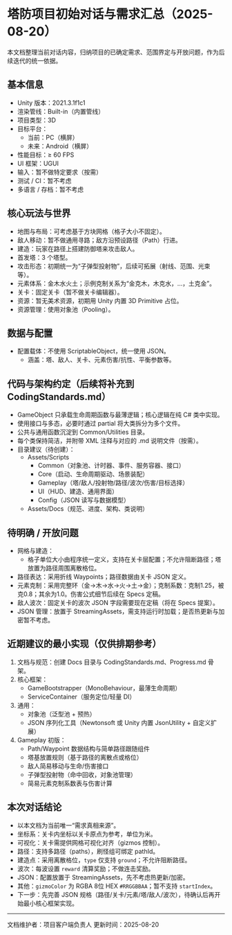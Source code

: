# 塔防项目初始对话与需求汇总（2025-08-20）

本文档整理当前对话内容，归纳项目的已确定需求、范围界定与开放问题，作为后续迭代的统一依据。

## 基本信息
- Unity 版本：2021.3.1f1c1
- 渲染管线：Built-in（内置管线）
- 项目类型：3D
- 目标平台：
  - 当前：PC（横屏）
  - 未来：Android（横屏）
- 性能目标：≥ 60 FPS
- UI 框架：UGUI
- 输入：暂不做特定要求（按需）
- 测试 / CI：暂不考虑
- 多语言 / 存档：暂不考虑

## 核心玩法与世界
- 地图与布局：可考虑基于方块网格（格子大小不固定）。
- 敌人移动：暂不做通用寻路；敌方沿预设路径（Path）行进。
- 建造：玩家在路径上搭建防御塔来攻击敌人。
- 首发塔：3 个塔型。
- 攻击形态：初期统一为“子弹型投射物”，后续可拓展（射线、范围、光束等）。
- 元素体系：金木水火土；示例克制关系为“金克木，木克水，…，土克金”。
- 关卡：固定关卡（暂不做关卡编辑器）。
- 资源：暂无美术资源，初期用 Unity 内置 3D Primitive 占位。
- 资源管理：使用对象池（Pooling）。

## 数据与配置
- 配置载体：不使用 ScriptableObject，统一使用 JSON。
  - 涵盖：塔、敌人、关卡、元素伤害/抗性、平衡参数等。

## 代码与架构约定（后续将补充到 CodingStandards.md）
- GameObject 只承载生命周期函数与最薄逻辑；核心逻辑在纯 C# 类中实现。
- 使用接口与多态，必要时通过 partial 将大类拆分为多个文件。
- 公共与通用函数沉淀到 Common/Utilities 目录。
- 每个类保持简洁，并附带 XML 注释与对应的 .md 说明文件（按需）。
- 目录建议（待创建）：
  - Assets/Scripts
    - Common（对象池、计时器、事件、服务容器、接口）
    - Core（启动、生命周期驱动、场景装配）
    - Gameplay（塔/敌人/投射物/路径/波次/伤害/目标选择）
    - UI（HUD、建造、通用界面）
    - Config（JSON 读写与数据模型）
  - Assets/Docs（规范、进度、架构、类说明）

## 待明确 / 开放问题
- 网格与建造：
  - 格子单位大小由程序统一定义，支持在关卡层配置；不允许阻断路径；塔放置为路径周围离散格位。
- 路径表达：采用折线 Waypoints；路径数据由关卡 JSON 定义。
- 元素克制：采用完整环（金→木→水→火→土→金）；克制系数：克制1.25，被克0.8；其余为1.0。伤害公式细节后续在 Specs 定稿。
- 敌人波次：固定关卡的波次 JSON 字段需要现在定稿（将在 Specs 提案）。
- JSON 管理：放置于 StreamingAssets，需支持运行时加载；是否热更新与加密暂不考虑。

## 近期建议的最小实现（仅供排期参考）
1) 文档与规范：创建 Docs 目录与 CodingStandards.md、Progress.md 骨架。
2) 核心框架：
   - GameBootstrapper（MonoBehaviour，最薄生命周期）
   - ServiceContainer（服务定位/轻量 DI）
3) 通用：
   - 对象池（泛型池 + 预热）
   - JSON 序列化工具（Newtonsoft 或 Unity 内置 JsonUtility + 自定义扩展）
4) Gameplay 初版：
   - Path/Waypoint 数据结构与简单路径跟随组件
   - 塔基放置规则（基于路径的离散点或格位）
   - 敌人简易移动与生命/伤害接口
   - 子弹型投射物（命中回收，对象池管理）
   - 简易元素克制系数表与伤害计算

## 本次对话结论
- 以本文档为当前唯一“需求真相来源”。
- 坐标系：关卡内坐标以关卡原点为参考，单位为米。
- 可视化：关卡需提供网格可视化对齐（gizmos 控制）。
- 路径：支持多路径（paths），刷怪组可绑定 pathId。
- 建造点：采用离散格位，`type` 仅支持 `ground`；不允许阻断路径。
- 波次：每波设置 `reward` 清算奖励；不做连击奖励。
- JSON：配置放置于 StreamingAssets，先不考虑热更新/加密。
- 其他：`gizmoColor` 为 RGBA 8位 HEX `#RRGGBBAA`；暂不支持 `startIndex`。
- 下一步：先完善 JSON 规格（路径/关卡/元素/塔/敌人/波次），待确认后再开始最小核心框架实现。

---
文档维护者：项目客户端负责人
更新时间：2025-08-20
